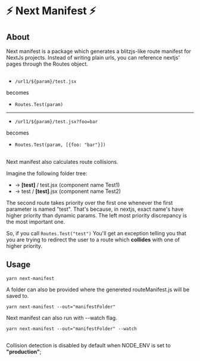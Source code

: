 # ⚡ Next Manifest ⚡

## About

Next manifest is a package which generates a blitzjs-like route manifest for NextJs projects.
Instead of writing plain urls, you can reference nextjs' pages through the Routes object.

##

- `/url1/${param}/test.jsx`

becomes

- `Routes.Test(param)`

---

- `/url1/${param}/test.jsx?foo=bar`

becomes

- `Routes.Test(param, [{foo: "bar"}])`

##

Next manifest also calculates route collisions.

Imagine the following folder tree:

- -> **[test]** / test.jsx (component name Test1)
- -> test / **[test]**.jsx (component name Test2)

The second route takes priority over the first one whenever the first parameter is named "test". That's because, in nextjs, exact name's have higher priority than dynamic params. The left most priority discrepancy is the most important one.

So, if you call
`Routes.Test("test")`
You'll get an exception telling you that you are trying to redirect the user to a route which **collides** with one of higher priority.

## Usage

`yarn next-manifest`

A folder can also be provided where the genereted routeManifest.js will be saved to.

`yarn next-manifest --out="manifestFolder"`

Next manifest can also run with --watch flag.

`yarn next-manifest --out="manifestFolder" --watch`

##

Collision detection is disabled by default when NODE_ENV is set to **"production"**;
